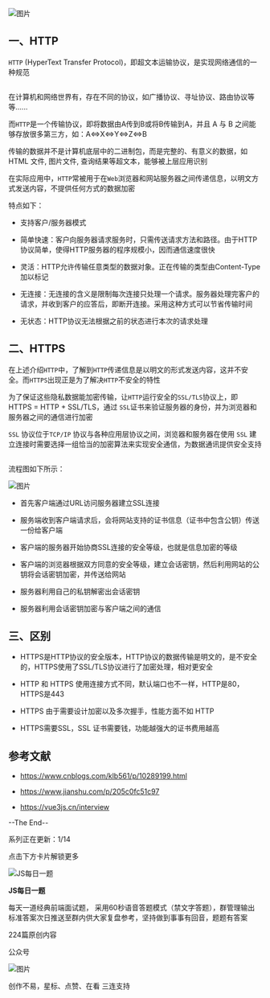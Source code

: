 ![图片](https://mmbiz.qpic.cn/mmbiz_png/gH31uF9VIibRKsW0ia6iar3HeMebYUia4KYZ79oUOqvhZdWz6hwnow64IW6EnNvVoFUxtEcOr7ibWT5W0qLnKE5F0Hg/640?wx_fmt=png&tp=webp&wxfrom=5&wx_lazy=1&wx_co=1)

## 一、HTTP

`HTTP` (HyperText Transfer Protocol)，即超文本运输协议，是实现网络通信的一种规范

![图片](data:image/gif;base64,iVBORw0KGgoAAAANSUhEUgAAAAEAAAABCAYAAAAfFcSJAAAADUlEQVQImWNgYGBgAAAABQABh6FO1AAAAABJRU5ErkJggg==)

在计算机和网络世界有，存在不同的协议，如广播协议、寻址协议、路由协议等等......

而`HTTP`是一个传输协议，即将数据由A传到B或将B传输到A，并且 A 与 B 之间能够存放很多第三方，如：A<=>X<=>Y<=>Z<=>B

传输的数据并不是计算机底层中的二进制包，而是完整的、有意义的数据，如HTML 文件, 图片文件, 查询结果等超文本，能够被上层应用识别

在实际应用中，`HTTP`常被用于在`Web`浏览器和网站服务器之间传递信息，以明文方式发送内容，不提供任何方式的数据加密

特点如下：

-   支持客户/服务器模式
    
-   简单快速：客户向服务器请求服务时，只需传送请求方法和路径。由于HTTP协议简单，使得HTTP服务器的程序规模小，因而通信速度很快
    
-   灵活：HTTP允许传输任意类型的数据对象。正在传输的类型由Content-Type加以标记
    
-   无连接：无连接的含义是限制每次连接只处理一个请求。服务器处理完客户的请求，并收到客户的应答后，即断开连接。采用这种方式可以节省传输时间
    
-   无状态：HTTP协议无法根据之前的状态进行本次的请求处理
    

## 二、HTTPS

在上述介绍`HTTP`中，了解到`HTTP`传递信息是以明文的形式发送内容，这并不安全。而`HTTPS`出现正是为了解决`HTTP`不安全的特性

为了保证这些隐私数据能加密传输，让`HTTP`运行安全的`SSL/TLS`协议上，即 HTTPS = HTTP + SSL/TLS，通过 `SSL`证书来验证服务器的身份，并为浏览器和服务器之间的通信进行加密

`SSL` 协议位于`TCP/IP` 协议与各种应用层协议之间，浏览器和服务器在使用 `SSL` 建立连接时需要选择一组恰当的加密算法来实现安全通信，为数据通讯提供安全支持

![图片](data:image/gif;base64,iVBORw0KGgoAAAANSUhEUgAAAAEAAAABCAYAAAAfFcSJAAAADUlEQVQImWNgYGBgAAAABQABh6FO1AAAAABJRU5ErkJggg==)

流程图如下所示：

![图片](https://mmbiz.qpic.cn/mmbiz_png/gH31uF9VIibRKsW0ia6iar3HeMebYUia4KYZP8jQRMKEBdVQWZAQGnrbqysNicGu5ZwlVQ2hXRmFhGK0rfFD0crZq5A/640?wx_fmt=png&tp=webp&wxfrom=5&wx_lazy=1&wx_co=1)

-   首先客户端通过URL访问服务器建立SSL连接
    
-   服务端收到客户端请求后，会将网站支持的证书信息（证书中包含公钥）传送一份给客户端
    
-   客户端的服务器开始协商SSL连接的安全等级，也就是信息加密的等级
    
-   客户端的浏览器根据双方同意的安全等级，建立会话密钥，然后利用网站的公钥将会话密钥加密，并传送给网站
    
-   服务器利用自己的私钥解密出会话密钥
    
-   服务器利用会话密钥加密与客户端之间的通信
    

## 三、区别

-   HTTPS是HTTP协议的安全版本，HTTP协议的数据传输是明文的，是不安全的，HTTPS使用了SSL/TLS协议进行了加密处理，相对更安全
    
-   HTTP 和 HTTPS 使用连接方式不同，默认端口也不一样，HTTP是80，HTTPS是443
    
-   HTTPS 由于需要设计加密以及多次握手，性能方面不如 HTTP
    
-   HTTPS需要SSL，SSL 证书需要钱，功能越强大的证书费用越高
    

## 参考文献

-   https://www.cnblogs.com/klb561/p/10289199.html
    
-   https://www.jianshu.com/p/205c0fc51c97
    
-   https://vue3js.cn/interview
    

--The End--

系列正在更新：1/14

点击下方卡片解锁更多

![JS每日一题](http://mmbiz.qpic.cn/mmbiz_png/gH31uF9VIibR1zyictLmupbzrdsFTbiamzNlMsjqhtT5GCIu6WmqOUaHFdSDWvTpU5pRpe56YKqELdiaZxmSt3fEUA/0?wx_fmt=png)

**JS每日一题**

每天一道经典前端面试题， 采用60秒语音答题模式（禁文字答题），群管理输出标准答案次日推送至群内供大家复盘参考，坚持做到事事有回音，题题有答案

224篇原创内容

公众号

![图片](https://mmbiz.qpic.cn/mmbiz_png/gH31uF9VIibQlhvwgjwXCquTYgmE9M3TksGiaJIIiaDbgSQM2pbB3PiaCd2JVrlbClPMaBGe5ftUXibjByKBMybHzrw/640?wx_fmt=png&tp=webp&wxfrom=5&wx_lazy=1&wx_co=1)

创作不易，星标、点赞、在看 三连支持
